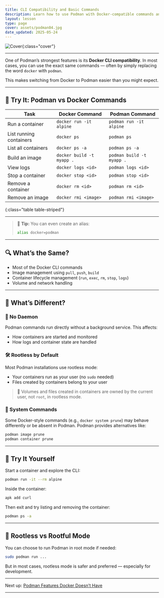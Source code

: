 ```yaml
---
title: CLI Compatibility and Basic Commands
description: Learn how to use Podman with Docker-compatible commands and explore its CLI for managing containers, images, and volumes.
layout: lesson
type: page
cover: assets/podman04.jpg
date_updated: 2025-05-24
---
```


![Cover]({{page.cover}}){:class="cover"}

---

One of Podman’s strongest features is its **Docker CLI compatibility**. In most cases, you can use the exact same commands — often by simply replacing the word `docker` with `podman`.

This makes switching from Docker to Podman easier than you might expect.

---

## 🧪 Try It: Podman vs Docker Commands

| Task                        | Docker Command                  | Podman Command                 |
|-----------------------------|----------------------------------|--------------------------------|
| Run a container             | `docker run -it alpine`         | `podman run -it alpine`        |
| List running containers     | `docker ps`                     | `podman ps`                    |
| List all containers         | `docker ps -a`                  | `podman ps -a`                 |
| Build an image              | `docker build -t myapp .`       | `podman build -t myapp .`      |
| View logs                   | `docker logs <id>`              | `podman logs <id>`             |
| Stop a container            | `docker stop <id>`              | `podman stop <id>`             |
| Remove a container          | `docker rm <id>`                | `podman rm <id>`               |
| Remove an image             | `docker rmi <image>`            | `podman rmi <image>`           |
{:class="table table-striped"}

---

> 🧠 **Tip:** You can even create an alias:
> ```bash
> alias docker=podman
> ```

---

## 🔍 What’s the Same?

- Most of the Docker CLI commands
- Image management using `pull`, `push`, `build`
- Container lifecycle management (`run`, `exec`, `rm`, `stop`, `logs`)
- Volume and network handling

---

## 🔄 What’s Different?

### 🔧 No Daemon

Podman commands run directly without a background service. This affects:

- How containers are started and monitored
- How logs and container state are handled

### 🛠 Rootless by Default

Most Podman installations use rootless mode:

- Your containers run as your user (no `sudo` needed)
- Files created by containers belong to your user

> 📁 Volumes and files created in containers are owned by the current user, not `root`, in rootless mode.

### 🧰 System Commands

Some Docker-style commands (e.g., `docker system prune`) may behave differently or be absent in Podman. Podman provides alternatives like:

```bash
podman image prune
podman container prune
````

---

## 🧪 Try It Yourself

Start a container and explore the CLI:

```bash
podman run -it --rm alpine
```

Inside the container:

```sh
apk add curl
```

Then exit and try listing and removing the container:

```bash
podman ps -a
```

---

## 🔐 Rootless vs Rootful Mode

You can choose to run Podman in root mode if needed:

```bash
sudo podman run ...
```

But in most cases, rootless mode is safer and preferred — especially for development.

---

Next up: [Podman Features Docker Doesn’t Have](05_podman_unique_features)

---
